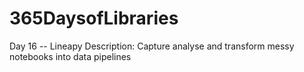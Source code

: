 # 365DaysofLibraries

Day 16 -- Lineapy
  Description: Capture analyse and transform messy notebooks into data pipelines
 
